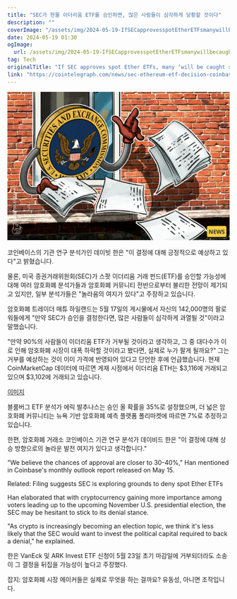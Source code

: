 ```yaml
---
title: "SEC가 현물 이더리움 ETF를 승인하면, 많은 사람들이 심각하게 당황할 것이다"
description: ""
coverImage: "/assets/img/2024-05-19-IfSECapprovesspotEtherETFsmanywillbecaughtseverelyoffside_thumbnail.png"
date: 2024-05-19 01:30
ogImage: 
  url: /assets/img/2024-05-19-IfSECapprovesspotEtherETFsmanywillbecaughtseverelyoffside_thumbnail.png
tag: Tech
originalTitle: "If SEC approves spot Ether ETFs, many ‘will be caught severely offside’"
link: "https://cointelegraph.com/news/sec-ethereum-etf-decision-coinbase-crypto-analysts"
---
```



![IfSECapprovesspotEtherETFsmanywillbecaughtseverelyoffside_thumbnail](/assets/img/2024-05-19-IfSECapprovesspotEtherETFsmanywillbecaughtseverelyoffside_thumbnail.png)

코인베이스의 기관 연구 분석가인 데이빗 한은 "이 결정에 대해 긍정적으로 예상하고 있다"고 밝혔습니다.

물론, 미국 증권거래위원회(SEC)가 스팟 이더리움 거래 펀드(ETF)를 승인할 가능성에 대해 여러 암호화폐 분석가들과 암호화폐 커뮤니티 전반으로부터 불리한 전망이 제기되고 있지만, 일부 분석가들은 "놀라움의 여지가 있다"고 주장하고 있습니다.

암호화폐 트레이더 매튜 하일랜드는 5월 17일의 게시물에서 자신의 142,000명의 팔로워들에게 "만약 SEC가 승인을 결정한다면, 많은 사람들이 심각하게 과열될 것"이라고 말했습니다.

<div class="content-ad"></div>

"만약 90%의 사람들이 이더리움 ETF가 거부될 것이라고 생각하고, 그 중 대다수가 이로 인해 암호화폐 시장이 대폭 하락할 것이라고 봤다면, 실제로 누가 팔게 될까요?" 그는 거부를 예상하는 것이 이미 가격에 반영되어 있다고 단언한 후에 언급했습니다. 현재 CoinMarketCap 데이터에 따르면 게재 시점에서 이더리움 ETH는 $3,116에 거래되고 있으며 $3,102에 거래되고 있습니다.

[이미지](/assets/img/2024-05-19-IfSECapprovesspotEtherETFsmanywillbecaughtseverelyoffside_0.png)

블룸버그 ETF 분석가 에릭 발추나스는 승인 올 확률을 35%로 설정했으며, 더 넓은 암호화폐 커뮤니티는 뉴욕 기반 암호화폐 예측 플랫폼 폴리마켓에 따르면 7%로 추정하고 있습니다.

한편, 암호화폐 거래소 코인베이스 기관 연구 분석가 데이비드 한은 "이 결정에 대해 상승 방향으로의 놀라운 발전 여지가 있다고 생각합니다."

<div class="content-ad"></div>

"We believe the chances of approval are closer to 30-40%," Han mentioned in Coinbase's monthly outlook report released on May 15.

Related: Filing suggests SEC is exploring grounds to deny spot Ether ETFs

Han elaborated that with cryptocurrency gaining more importance among voters leading up to the upcoming November U.S. presidential election, the SEC may be hesitant to stick to its denial stance.

"As crypto is increasingly becoming an election topic, we think it's less likely that the SEC would want to invest the political capital required to back a denial," he explained.

<div class="content-ad"></div>

한은 VanEck 및 ARK Invest ETF 신청이 5월 23일 초기 마감일에 거부되더라도 소송이 그 결정을 뒤집을 가능성이 높다고 주장했다.

잡지: 암호화폐 시장 메이커들은 실제로 무엇을 하는 걸까요? 유동성, 아니면 조작입니다.